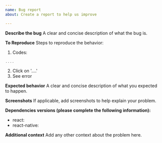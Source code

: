 ```yaml
---
name: Bug report
about: Create a report to help us improve

---
```


**Describe the bug**
A clear and concise description of what the bug is.

**To Reproduce**
Steps to reproduce the behavior:
1. Codes:
```js
....
```
2. Click on '....'
3. See error

**Expected behavior**
A clear and concise description of what you expected to happen.

**Screenshots**
If applicable, add screenshots to help explain your problem.

**Dependencies versions (please complete the following information):**
 - react: 
 - react-native: 

**Additional context**
Add any other context about the problem here.

